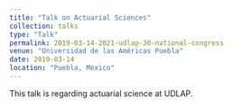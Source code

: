 ```yaml
---
title: "Talk on Actuarial Sciences"
collection: talks
type: "Talk"
permalink: 2019-03-14-2021-udlap-30-national-congress
venue: "Universidad de las Américas Puebla"
date: 2019-03-14
location: "Puebla, Mexico"
---
```


This talk is regarding actuarial science at UDLAP.
